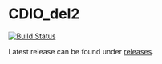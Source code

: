 # CDIO_del2

[![Build Status](https://travis-ci.org/hold12/CDIO_del2.svg?branch=develop)](https://travis-ci.org/hold12/CDIO_del2)

Latest release can be found under [releases](https://github.com/hold12/CDIO_del2/releases).
